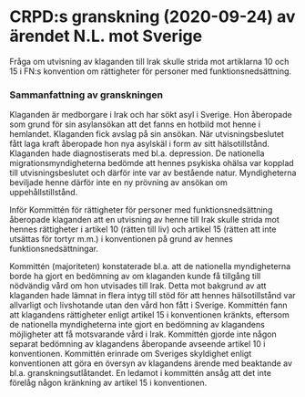 # CRPD:s granskning (2020-09-24) av ärendet N.L. mot Sverige

Fråga om utvisning av klaganden till Irak skulle strida mot artiklarna 10 och 15 i FN:s konvention om rättigheter för personer med funktionsnedsättning.


### Sammanfattning av granskningen

Klaganden är medborgare i Irak och har sökt asyl i Sverige. Hon åberopade som grund för sin asylansökan att det fanns en hotbild mot henne i hemlandet. Klaganden fick avslag på sin ansökan. När utvisningsbeslutet fått laga kraft åberopade hon nya asylskäl i form av sitt hälsotillstånd. Klaganden hade diagnostiserats med bl.a. depression. De nationella migrationsmyndigheterna bedömde att hennes psykiska ohälsa var kopplad till utvisningsbeslutet och därför inte var av bestående natur. Myndigheterna beviljade henne därför inte en ny prövning av ansökan om uppehållstillstånd.

Inför Kommittén för rättigheter för personer med funktionsnedsättning åberopade klaganden att en utvisning av henne till Irak skulle strida mot hennes rättigheter i artikel 10 (rätten till liv) och artikel 15 (rätten att inte utsättas för tortyr m.m.) i konventionen på grund av hennes funktionsnedsättningar.

Kommittén (majoriteten) konstaterade bl.a. att de nationella myndigheterna borde ha gjort en bedömning av om klaganden kunde få tillgång till nödvändig vård om hon utvisades till Irak. Detta mot bakgrund av att klaganden hade lämnat in flera intyg till stöd för att hennes hälsotillstånd var allvarligt och livshotande utan den vård hon fått i Sverige. Kommittén fann att klagandens rättigheter enligt artikel 15 i konventionen kränkts, eftersom de nationella myndigheterna inte gjort en bedömning av klagandens möjligheter att få motsvarande vård i Irak. Kommittén gjorde inte någon separat bedömning av klagandens åberopande avseende artikel 10 i konventionen. Kommittén erinrade om Sveriges skyldighet enligt konventionen att göra en översyn av klagandens ärende med beaktande av bl.a. granskningsutlåtandet. En ledamot i kommittén ansåg att det inte förelåg någon kränkning av artikel 15 i konventionen.
